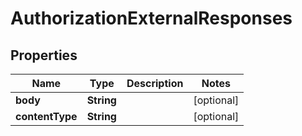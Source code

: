 

# AuthorizationExternalResponses


## Properties

| Name | Type | Description | Notes |
|------------ | ------------- | ------------- | -------------|
|**body** | **String** |  |  [optional] |
|**contentType** | **String** |  |  [optional] |



